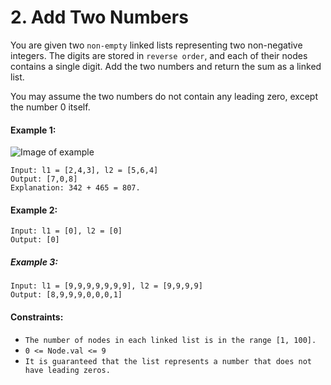 # 2. Add Two Numbers

You are given two `non-empty` linked lists representing two non-negative integers. The digits are stored in `reverse order`, and each of their nodes contains a single digit. Add the two numbers and return the sum as a linked list.

You may assume the two numbers do not contain any leading zero, except the number 0 itself.

#### Example 1:
![Image of example](https://assets.leetcode.com/uploads/2020/10/02/addtwonumber1.jpg)
```
Input: l1 = [2,4,3], l2 = [5,6,4]
Output: [7,0,8]
Explanation: 342 + 465 = 807.
```

#### Example 2:
```
Input: l1 = [0], l2 = [0]
Output: [0]
```

##### Example 3:
```
Input: l1 = [9,9,9,9,9,9,9], l2 = [9,9,9,9]
Output: [8,9,9,9,0,0,0,1]
```

#### Constraints:
- `The number of nodes in each linked list is in the range [1, 100].`
- `0 <= Node.val <= 9`
- `It is guaranteed that the list represents a number that does not have leading zeros.`
